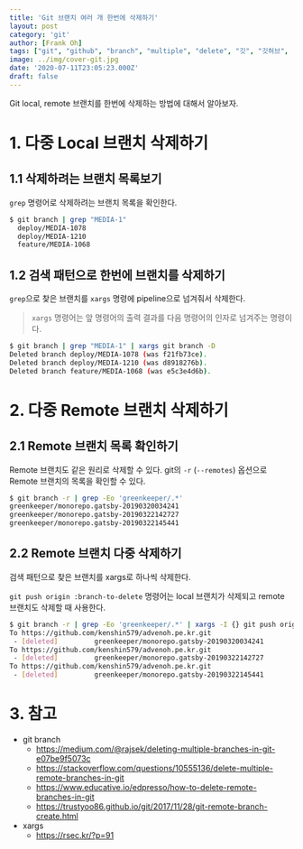 ```yaml
---
title: 'Git 브랜치 여러 개 한번에 삭제하기'
layout: post
category: 'git'
author: [Frank Oh]
tags: ["git", "github", "branch", "multiple", "delete", "깃", "깃허브", "다중", "삭제", "브랜치"]
image: ../img/cover-git.jpg
date: '2020-07-11T23:05:23.000Z'
draft: false
---
```


Git local, remote 브랜치를 한번에 삭제하는 방법에 대해서 알아보자. 

# 1. 다중 Local 브랜치 삭제하기



## 1.1 삭제하려는 브랜치 목록보기

`grep` 명령어로 삭제하려는 브랜치 목록을 확인한다. 

```bash
$ git branch | grep "MEDIA-1"
  deploy/MEDIA-1078
  deploy/MEDIA-1210
  feature/MEDIA-1068
```

## 1.2 검색 패턴으로 한번에 브랜치를 삭제하기

`grep`으로 찾은 브랜치를 `xargs` 명령에 pipeline으로 넘겨줘서 삭제한다. 

> `xargs` 명령어는 앞 명령어의 출력 결과를 다음 명령어의 인자로 넘겨주는 명령이다. 

```bash
$ git branch | grep "MEDIA-1" | xargs git branch -D
Deleted branch deploy/MEDIA-1078 (was f21fb73ce).
Deleted branch deploy/MEDIA-1210 (was d8918276b).
Deleted branch feature/MEDIA-1068 (was e5c3e4d6b).
```

# 2. 다중 Remote 브랜치 삭제하기

## 2.1 Remote 브랜치 목록 확인하기

Remote 브랜치도 같은 원리로 삭제할 수 있다. git의 `-r` (`--remotes`) 옵션으로 Remote 브랜치의 목록을 확인할 수 있다. 

```bash
$ git branch -r | grep -Eo 'greenkeeper/.*'
greenkeeper/monorepo.gatsby-20190320034241
greenkeeper/monorepo.gatsby-20190322142727
greenkeeper/monorepo.gatsby-20190322145441
```



## 2.2 Remote 브랜치 다중 삭제하기

검색 패턴으로 찾은 브랜치를 xargs로 하나씩 삭제한다. 

`git push origin :branch-to-delete` 명령어는 local 브랜치가 삭제되고 remote 브랜치도 삭제할 때 사용한다. 

```bash
$ git branch -r | grep -Eo 'greenkeeper/.*' | xargs -I {} git push origin :{} 
To https://github.com/kenshin579/advenoh.pe.kr.git
 - [deleted]         greenkeeper/monorepo.gatsby-20190320034241
To https://github.com/kenshin579/advenoh.pe.kr.git
 - [deleted]         greenkeeper/monorepo.gatsby-20190322142727
To https://github.com/kenshin579/advenoh.pe.kr.git
 - [deleted]         greenkeeper/monorepo.gatsby-20190322145441
```

# 3. 참고

* git branch 
  * https://medium.com/@rajsek/deleting-multiple-branches-in-git-e07be9f5073c
  * https://stackoverflow.com/questions/10555136/delete-multiple-remote-branches-in-git
  * https://www.educative.io/edpresso/how-to-delete-remote-branches-in-git
  * https://trustyoo86.github.io/git/2017/11/28/git-remote-branch-create.html
* xargs
  * https://rsec.kr/?p=91
